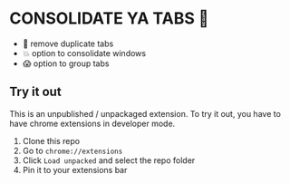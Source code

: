 # CONSOLIDATE YA TABS :cowboy_hat_face:


- :doughnut: remove duplicate tabs
- :boom: option to consolidate windows
- :scream: option to group tabs

## Try it out

This is an unpublished / unpackaged extension.  To try it out, you have to have chrome extensions in developer mode.

1. Clone this repo
2. Go to `chrome://extensions`
3. Click `Load unpacked` and select the repo folder
4. Pin it to your extensions bar


